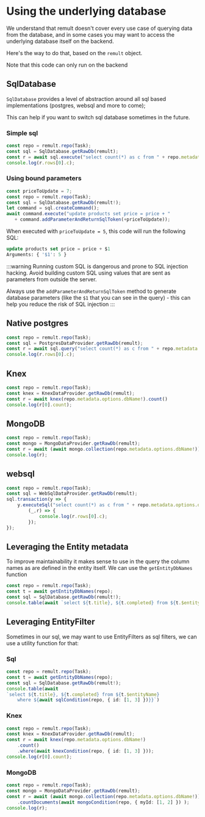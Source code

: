 # Using the underlying database
We understand that remult doesn't cover every use case of querying data from the database, and in some cases you may want to access the underlying database itself on the backend.

Here's the way to do that, based on the `remult` object.

Note that this code can only run on the backend

## SqlDatabase
`SqlDatabase` provides a level of abstraction around all sql based implementations (postgres, websql and more to come);

This can help if you want to switch sql database sometimes in the future.

### Simple sql
```ts
const repo = remult.repo(Task);
const sql = SqlDatabase.getRawDb(remult);
const r = await sql.execute("select count(*) as c from " + repo.metadata.options.dbName!);
console.log(r.rows[0].c);
```

### Using bound parameters
```ts
const priceToUpdate = 7;
const repo = remult.repo(Task);
const sql = SqlDatabase.getRawDb(remult!);
let command = sql.createCommand();
await command.execute("update products set price = price + " 
   + command.addParameterAndReturnSqlToken(+priceToUpdate));
```

When executed with  `priceToUpdate = 5`, this code will run the following SQL:
```sql
update products set price = price + $1
Arguments: { '$1': 5 }
```

:::warning
Running custom SQL is dangerous and prone to SQL injection hacking. Avoid building custom SQL using values that are sent as parameters from outside the server.

Always use the `addParameterAndReturnSqlToken` method to generate database parameters (like the `$1` that you can see in the query) - this can help you reduce the risk of SQL injection
:::

## Native postgres
```ts
const repo = remult.repo(Task);
const sql = PostgresDataProvider.getRawDb(remult);
const r = await sql.query("select count(*) as c from " + repo.metadata.options.dbName!);
console.log(r.rows[0].c);
```

## Knex
```ts
const repo = remult.repo(Task);
const knex = KnexDataProvider.getRawDb(remult);
const r = await knex(repo.metadata.options.dbName!).count()
console.log(r[0].count);
```

## MongoDB
```ts
const repo = remult.repo(Task);
const mongo = MongoDataProvider.getRawDb(remult);
const r = await (await mongo.collection(repo.metadata.options.dbName!)).countDocuments();
console.log(r);
```

## websql
```ts
const repo = remult.repo(Task);
const sql = WebSqlDataProvider.getRawDb(remult);
sql.transaction(y => {
    y.executeSql("select count(*) as c from " + repo.metadata.options.dbName!, undefined,
        (_,r) => {
            console.log(r.rows[0].c);
        });
});

```

## Leveraging the Entity metadata
To improve maintainability it makes sense to use in the query the column names as are defined in the entity itself. We can use the `getEntityDbNames` function
```ts
const repo = remult.repo(Task);
const t = await getEntityDbNames(repo);
const sql = SqlDatabase.getRawDb(remult!);
console.table(await `select ${t.title}, ${t.completed} from ${t.$entityName}`)
```

## Leveraging EntityFilter
Sometimes in our sql, we may want to use EntityFilters as sql filters, we can use a utility function for that:
### Sql
```ts
const repo = remult.repo(Task);
const t = await getEntityDbNames(repo);
const sql = SqlDatabase.getRawDb(remult!);
console.table(await 
`select ${t.title}, ${t.completed} from ${t.$entityName}
    where ${await sqlCondition(repo, { id: [1, 3] })}}`)
```

### Knex
```ts
const repo = remult.repo(Task);
const knex = KnexDataProvider.getRawDb(remult);
const r = await knex(repo.metadata.options.dbName!)
    .count()
    .where(await knexCondition(repo, { id: [1, 3] }));
console.log(r[0].count);
```

### MongoDB
```ts
const repo = remult.repo(Task);
const mongo = MongoDataProvider.getRawDb(remult);
const r = await (await mongo.collection(repo.metadata.options.dbName!))
    .countDocuments(await mongoCondition(repo, { myId: [1, 2] }) );
console.log(r);
```